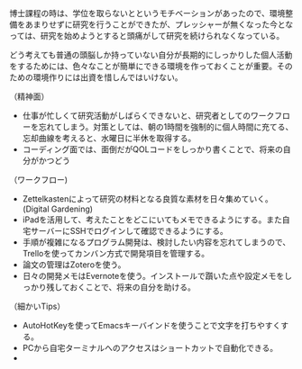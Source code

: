 
博士課程の時は、学位を取らないとというモチベーションがあったので、環境整備をあまりせずに研究を行うことができたが、プレッシャーが無くなった今となっては、研究を始めようとすると頭痛がして研究を続けられなくなっている。

どう考えても普通の頭脳しか持っていない自分が長期的にしっかりした個人活動をするためには、色々なことが簡単にできる環境を作っておくことが重要。そのための環境作りには出資を惜しんではいけない。

（精神面）

- 仕事が忙しくて研究活動がしばらくできないと、研究者としてのワークフローを忘れてしまう。対策としては、朝の1時間を強制的に個人時間に充てる、忘却曲線を考えると、水曜日に半休を取得する。
- コーディング面では、面倒だがQOLコードをしっかり書くことで、将来の自分がかつどう

（ワークフロー)

- Zettelkastenによって研究の材料となる良質な素材を日々集めていく。(Digital Gardening)
- iPadを活用して、考えたことをどこにいてもメモできるようにする。また自宅サーバーにSSHでログインして確認できるようにする。
- 手順が複雑になるプログラム開発は、検討したい内容を忘れてしまうので、Trelloを使ってカンバン方式で開発項目を管理する。
- 論文の管理はZoteroを使う。
- 日々の開発メモはEvernoteを使う。インストールで躓いた点や設定メモをしっかり残しておくことで、将来の自分を助ける。

（細かいTips）

- AutoHotKeyを使ってEmacsキーバインドを使うことで文字を打ちやすくする。
- PCから自宅ターミナルへのアクセスはショートカットで自動化できる。
- 